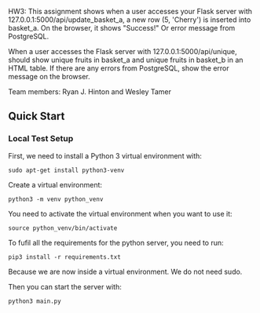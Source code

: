 HW3: This assignment shows when a user accesses your Flask server with 127.0.0.1:5000/api/update_basket_a,  a new row (5, 'Cherry') is inserted into basket_a. On the browser, it shows "Success!" Or error message from PostgreSQL.

When a user accesses the Flask server with 127.0.0.1:5000/api/unique, should show unique fruits in basket_a and unique fruits in basket_b in an HTML table. If there are any errors from PostgreSQL, show the error message on the browser.

Team members: Ryan J. Hinton and Wesley Tamer

## Quick Start
### Local Test Setup
First, we need to install a Python 3 virtual environment with:
```
sudo apt-get install python3-venv
```

Create a virtual environment:
```
python3 -m venv python_venv
```

You need to activate the virtual environment when you want to use it:
```
source python_venv/bin/activate
```

To fufil all the requirements for the python server, you need to run:
```
pip3 install -r requirements.txt
```
Because we are now inside a virtual environment. We do not need sudo.

Then you can start the server with:
```
python3 main.py
```
